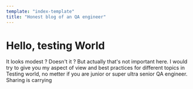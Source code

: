 ```yaml
---
template: "index-template"
title: "Honest blog of an QA engineer"
---
```


# Hello, testing World

It looks modest ? Doesn't it ? But actually that's not important here. I would try to give you my aspect of view and best practices for different topics in Testing world, no metter if you are junior or super ultra senior QA engineer. Sharing is carrying
